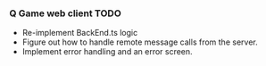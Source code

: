 ### Q Game web client TODO ###
  * Re-implement BackEnd.ts logic
  * Figure out how to handle remote message calls from the server. 
  * Implement error handling and an error screen.